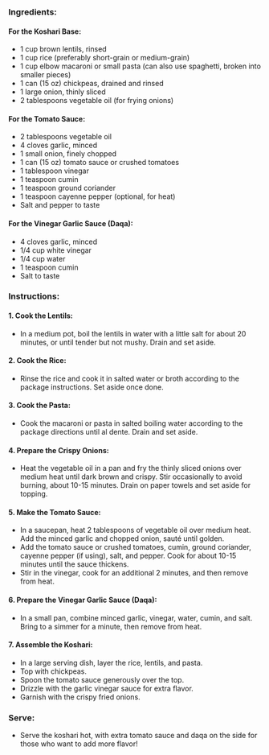 
### Ingredients:
#### For the Koshari Base:
- 1 cup brown lentils, rinsed
- 1 cup rice (preferably short-grain or medium-grain)
- 1 cup elbow macaroni or small pasta (can also use spaghetti, broken into smaller pieces)
- 1 can (15 oz) chickpeas, drained and rinsed
- 1 large onion, thinly sliced
- 2 tablespoons vegetable oil (for frying onions)

#### For the Tomato Sauce:
- 2 tablespoons vegetable oil
- 4 cloves garlic, minced
- 1 small onion, finely chopped
- 1 can (15 oz) tomato sauce or crushed tomatoes
- 1 tablespoon vinegar
- 1 teaspoon cumin
- 1 teaspoon ground coriander
- 1 teaspoon cayenne pepper (optional, for heat)
- Salt and pepper to taste

#### For the Vinegar Garlic Sauce (Daqa):
- 4 cloves garlic, minced
- 1/4 cup white vinegar
- 1/4 cup water
- 1 teaspoon cumin
- Salt to taste

### Instructions:

#### 1. Cook the Lentils:
- In a medium pot, boil the lentils in water with a little salt for about 20 minutes, or until tender but not mushy. Drain and set aside.

#### 2. Cook the Rice:
- Rinse the rice and cook it in salted water or broth according to the package instructions. Set aside once done.

#### 3. Cook the Pasta:
- Cook the macaroni or pasta in salted boiling water according to the package directions until al dente. Drain and set aside.

#### 4. Prepare the Crispy Onions:
- Heat the vegetable oil in a pan and fry the thinly sliced onions over medium heat until dark brown and crispy. Stir occasionally to avoid burning, about 10-15 minutes. Drain on paper towels and set aside for topping.

#### 5. Make the Tomato Sauce:
- In a saucepan, heat 2 tablespoons of vegetable oil over medium heat. Add the minced garlic and chopped onion, sauté until golden.
- Add the tomato sauce or crushed tomatoes, cumin, ground coriander, cayenne pepper (if using), salt, and pepper. Cook for about 10-15 minutes until the sauce thickens.
- Stir in the vinegar, cook for an additional 2 minutes, and then remove from heat.

#### 6. Prepare the Vinegar Garlic Sauce (Daqa):
- In a small pan, combine minced garlic, vinegar, water, cumin, and salt. Bring to a simmer for a minute, then remove from heat.

#### 7. Assemble the Koshari:
- In a large serving dish, layer the rice, lentils, and pasta.
- Top with chickpeas.
- Spoon the tomato sauce generously over the top.
- Drizzle with the garlic vinegar sauce for extra flavor.
- Garnish with the crispy fried onions.

### Serve:
- Serve the koshari hot, with extra tomato sauce and daqa on the side for those who want to add more flavor!

